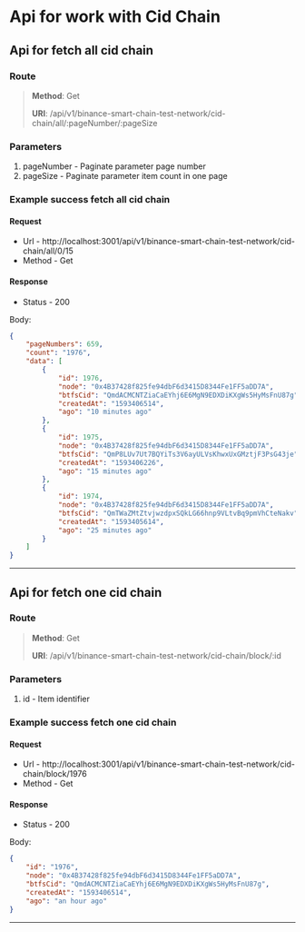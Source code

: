 # Api for work with Cid Chain

## Api for fetch all cid chain

### Route
> **Method**: Get
>
> **URI**: /api/v1/binance-smart-chain-test-network/cid-chain/all/:pageNumber/:pageSize

### Parameters
1. pageNumber - Paginate parameter page number
2. pageSize - Paginate parameter item count in one page

### Example success fetch all cid chain

#### Request 

* Url - http://localhost:3001/api/v1/binance-smart-chain-test-network/cid-chain/all/0/15
* Method - Get

#### Response
* Status - 200

Body:
```json
{
    "pageNumbers": 659,
    "count": "1976",
    "data": [
        {
            "id": 1976,
            "node": "0x4B37428f825fe94dbF6d3415D8344Fe1FF5aDD7A",
            "btfsCid": "QmdACMCNTZiaCaEYhj6E6MgN9EDXDiKXgWs5HyMsFnU87g",
            "createdAt": "1593406514",
            "ago": "10 minutes ago"
        },
        {
            "id": 1975,
            "node": "0x4B37428f825fe94dbF6d3415D8344Fe1FF5aDD7A",
            "btfsCid": "QmP8LUv7Ut7BQYiTs3V6ayULVsKhwxUxGMztjF3PsG43je",
            "createdAt": "1593406226",
            "ago": "15 minutes ago"
        },
        {
            "id": 1974,
            "node": "0x4B37428f825fe94dbF6d3415D8344Fe1FF5aDD7A",
            "btfsCid": "QmTWaZMtZtvjwzdpxSQkLG66hnp9VLtvBq9pmVhCteNakv",
            "createdAt": "1593405614",
            "ago": "25 minutes ago"
        }
    ]
}
``` 

---------------------------------------------------------

## Api for fetch one cid chain

### Route
> **Method**: Get
>
> **URI**: /api/v1/binance-smart-chain-test-network/cid-chain/block/:id

### Parameters

1. id - Item identifier

### Example success fetch one cid chain

#### Request 

* Url - http://localhost:3001/api/v1/binance-smart-chain-test-network/cid-chain/block/1976
* Method - Get

#### Response
* Status - 200

Body:
```json
{
    "id": "1976",
    "node": "0x4B37428f825fe94dbF6d3415D8344Fe1FF5aDD7A",
    "btfsCid": "QmdACMCNTZiaCaEYhj6E6MgN9EDXDiKXgWs5HyMsFnU87g",
    "createdAt": "1593406514",
    "ago": "an hour ago"
}
``` 
---------------------------------------------------------
